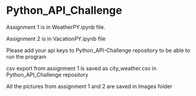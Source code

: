 # Python_API_Challenge

Assignment 1 is in WeatherPY.ipynb file.

Assignment 2 is in VacationPY.ipynb file

Please add your api keys to Python_API-Challenge repository to be able to run the program

csv export from assignment 1 is saved as city_weather.csv in Python_API_Challenge repository

All the pictures from assignment 1 and 2 are saved in Images folder

